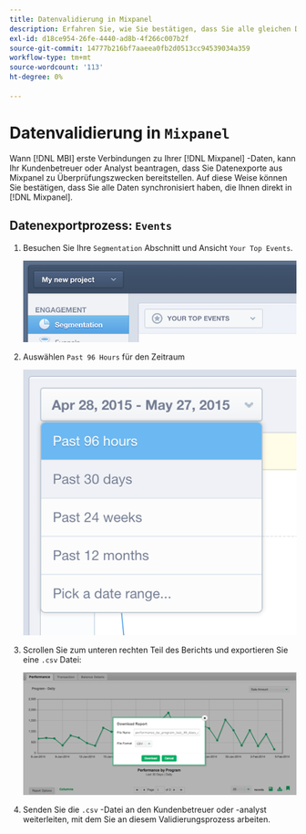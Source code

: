 ```yaml
---
title: Datenvalidierung in Mixpanel
description: Erfahren Sie, wie Sie bestätigen, dass Sie alle gleichen Daten synchronisiert haben, die Ihnen direkt in Mixpanel zur Verfügung stehen.
exl-id: d18ce954-26fe-4440-ad8b-4f266c007b2f
source-git-commit: 14777b216bf7aaeea0fb2d0513cc94539034a359
workflow-type: tm+mt
source-wordcount: '113'
ht-degree: 0%

---
```


# Datenvalidierung in `Mixpanel`

Wann [!DNL MBI] erste Verbindungen zu Ihrer [!DNL Mixpanel] -Daten, kann Ihr Kundenbetreuer oder Analyst beantragen, dass Sie Datenexporte aus Mixpanel zu Überprüfungszwecken bereitstellen. Auf diese Weise können Sie bestätigen, dass Sie alle Daten synchronisiert haben, die Ihnen direkt in [!DNL Mixpanel].

## Datenexportprozess: `Events`

1. Besuchen Sie Ihre `Segmentation` Abschnitt und Ansicht `Your Top Events`.

   ![](../../../assets/your-top-events.png)

1. Auswählen `Past 96 Hours` für den Zeitraum

   ![](../../../assets/past-96-hours.png)

1. Scrollen Sie zum unteren rechten Teil des Berichts und exportieren Sie eine `.csv` Datei:

   ![](../../../assets/export-csv-mixpanel.png)

1. Senden Sie die `.csv` -Datei an den Kundenbetreuer oder -analyst weiterleiten, mit dem Sie an diesem Validierungsprozess arbeiten.
